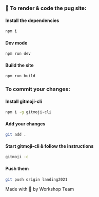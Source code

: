 ### 🎈 To render & code the pug site:

#### Install the dependencies

```bash
npm i
```

#### Dev mode

```bash
npm run dev
```

#### Build the site

```bash
npm run build
```

### To commit your changes:

#### Install gitmoji-cli

```bash
npm i -g gitmoji-cli
```

#### Add your changes

```bash
git add .
```

#### Start gitmoji-cli & follow the instructions

```bash
gitmoji -c
```

#### Push them

```bash
git push origin landing2021
```

Made with 💜 by Workshop Team
